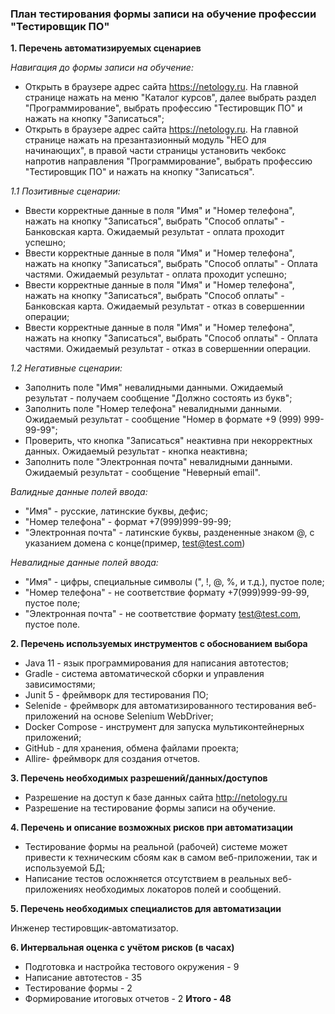 ### План тестирования формы записи на обучение профессии "Тестировщик ПО"

**1. Перечень автоматизируемых сценариев**

_Навигация до формы записи на обучение:_
- Открыть в браузере адрес сайта https://netology.ru. На главной странице нажать на меню "Каталог курсов", далее выбрать раздел "Программирование", выбрать профессию "Тестировщик ПО" и нажать на кнопку "Записаться";
- Открыть в браузере адрес сайта https://netology.ru. На главной странице нажать на презантазионный модуль "НЕО для начинающих", в правой части страницы установить чекбокс напротив направления "Программирование", выбрать профессию "Тестировщик ПО" и нажать на кнопку "Записаться". 

_1.1 Позитивные сценарии:_
- Ввести корректные данные в поля "Имя" и "Номер телефона", нажать на кнопку "Записаться", выбрать "Способ оплаты" - Банковская карта.
  Ожидаемый результат - оплата проходит успешно;
- Ввести корректные данные в поля "Имя" и "Номер телефона", нажать на кнопку "Записаться", выбрать "Способ оплаты" - Оплата частями.
  Ожидаемый результат - оплата проходит успешно;
- Ввести корректные данные в поля "Имя" и "Номер телефона", нажать на кнопку "Записаться", выбрать "Способ оплаты" - Банковская карта.
  Ожидаемый результат - отказ в совершеннии операции;
- Ввести корректные данные в поля "Имя" и "Номер телефона", нажать на кнопку "Записаться", выбрать "Способ оплаты" - Оплата частями.
  Ожидаемый результат - отказ в совершеннии операции.

_1.2 Негативные сценарии:_
- Заполнить поле "Имя" невалидными данными.
  Ожидаемый результат - получаем сообщение "Должно состоять из букв";
- Заполнить поле "Номер телефона" невалидными данными.
  Ожидаемый результат - сообщение "Номер в формате +9 (999) 999-99-99";
- Проверить, что кнопка "Записаться" неактивна при некорректных данных.
  Ожидаемый результат - кнопка неактивна;
- Заполнить поле "Электронная почта" невалидными данными. 
  Ожидаемый результат - сообщение "Неверный email".

_Валидные данные полей ввода:_
- "Имя" - русские, латинские буквы, дефис;
- "Номер телефона" - формат +7(999)999-99-99;
- "Электронная почта" - латинские буквы, раздененные знаком @, с указанием домена с конце(пример, test@test.com)

_Невалидные данные полей ввода:_
- "Имя" - цифры, специальные символы (", !, @, %, и т.д.), пустое поле;
- "Номер телефона" - не соответствие формату +7(999)999-99-99, пустое поле;
- "Электронная почта" - не соответствие формату test@test.com, пустое поле.


**2. Перечень используемых инструментов с обоснованием выбора**

- Java 11 - язык программирования для написания автотестов;
- Gradle - система автоматической сборки и управления зависимостями;
- Junit 5 - фреймворк для тестирования ПО;
- Selenide - фреймворк для автоматизированного тестирования веб-приложений на основе Selenium WebDriver;
- Docker Compose - инструмент для запуска мультиконтейнерных приложений;
- GitHub - для хранения, обмена файлами проекта;
- Allire- фреймворк для создания отчетов.

**3. Перечень необходимых разрешений/данных/доступов**

- Разрешение на доступ к базе данных сайта http://netology.ru
- Pазрешение на тестирование формы записи на обучение.

**4. Перечень и описание возможных рисков при автоматизации**

- Тестирование формы на реальной (рабочей) системе может привести к техническим сбоям как в самом веб-приложении, так и используемой БД;
- Написание тестов осложняется отсутствием в реальных веб-приложениях необходимых локаторов полей и сообщений.

**5. Перечень необходимых специалистов для автоматизации**

Инженер тестировщик-автоматизатор.

**6. Интервальная оценка с учётом рисков (в часах)**

- Подготовка и настройка тестового окружения - 9
- Написание автотестов - 35
- Тестирование формы - 2
- Формирование итоговых отчетов - 2
**Итого - 48**